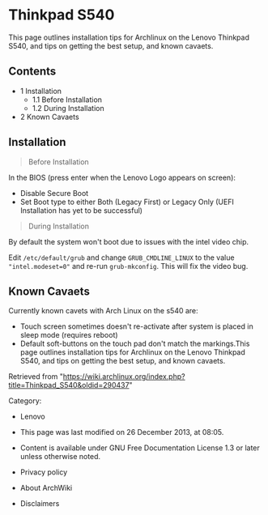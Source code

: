 Thinkpad S540
=============

This page outlines installation tips for Archlinux on the Lenovo
Thinkpad S540, and tips on getting the best setup, and known cavaets.

Contents
--------

-   1 Installation
    -   1.1 Before Installation
    -   1.2 During Installation
-   2 Known Cavaets

Installation
------------

> Before Installation

In the BIOS (press enter when the Lenovo Logo appears on screen):

-   Disable Secure Boot
-   Set Boot type to either Both (Legacy First) or Legacy Only (UEFI
    Installation has yet to be successful)

> During Installation

By default the system won't boot due to issues with the intel video
chip.

Edit `/etc/default/grub` and change `GRUB_CMDLINE_LINUX` to the value
`"intel.modeset=0"` and re-run `grub-mkconfig`. This will fix the video
bug.

  

Known Cavaets
-------------

Currently known cavets with Arch Linux on the s540 are:

-   Touch screen sometimes doesn't re-activate after system is placed in
    sleep mode (requires reboot)
-   Default soft-buttons on the touch pad don't match the markings.This
    page outlines installation tips for Archlinux on the Lenovo Thinkpad
    S540, and tips on getting the best setup, and known cavaets.

Retrieved from
"https://wiki.archlinux.org/index.php?title=Thinkpad_S540&oldid=290437"

Category:

-   Lenovo

-   This page was last modified on 26 December 2013, at 08:05.
-   Content is available under GNU Free Documentation License 1.3 or
    later unless otherwise noted.
-   Privacy policy
-   About ArchWiki
-   Disclaimers
